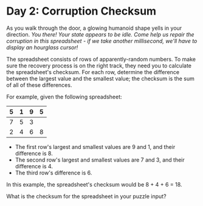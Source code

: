 # Day 2: Corruption Checksum

As you walk through the door, a glowing humanoid shape yells in your direction.
_You there! Your state appears to be idle. Come help us repair the corruption in
this spreadsheet - if we take another millisecond, we'll have to display an hourglass
cursor!_

The spreadsheet consists of rows of apparently-random numbers. To make sure the
recovery process is on the right track, they need you to calculate the spreadsheet's
checksum. For each row, determine the difference between the largest value and the
smallest value; the checksum is the sum of all of these differences.

For example, given the following spreadsheet:

| 5 | 1 | 9 | 5 |
|---|---|---|---|
| 7 | 5 | 3 ||
| 2 | 4 | 6 | 8 |

- The first row's largest and smallest values are 9 and 1, and their difference is 8.
- The second row's largest and smallest values are 7 and 3, and their difference is 4.
- The third row's difference is 6.

In this example, the spreadsheet's checksum would be 8 + 4 + 6 = 18.

What is the checksum for the spreadsheet in your puzzle input?
